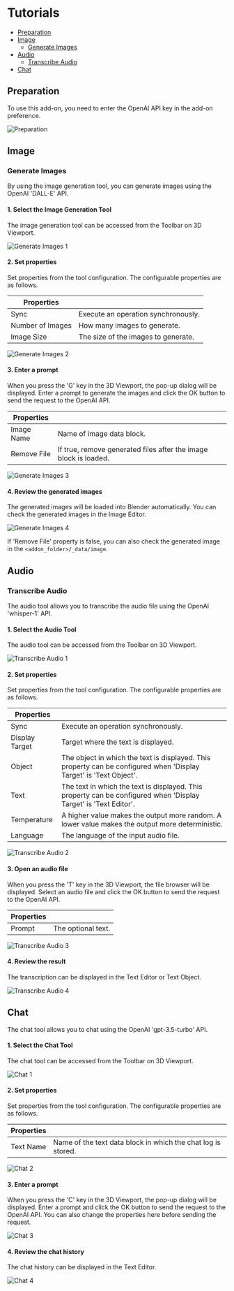 # Tutorials

* [Preparation](#preparation)
* [Image](#image)
  * [Generate Images](#generate-images)
* [Audio](#audio)
  * [Transcribe Audio](#transcribe-audio)
* [Chat](#chat)

## Preparation

To use this add-on, you need to enter the OpenAI API key in the add-on preference.

![Preparation](images/tutorial/preparation.png)

## Image

### Generate Images

By using the image generation tool, you can generate images using the OpenAI 'DALL-E' API.

#### 1. Select the Image Generation Tool

The image generation tool can be accessed from the Toolbar on 3D Viewport.

![Generate Images 1](images/tutorial/generate_images_1.png)

#### 2. Set properties

Set properties from the tool configuration.
The configurable properties are as follows.

|**Properties**||
|---|---|
|Sync|Execute an operation synchronously.|
|Number of Images|How many images to generate.|
|Image Size|The size of the images to generate.|

![Generate Images 2](images/tutorial/generate_images_2.png)

#### 3. Enter a prompt

When you press the 'G' key in the 3D Viewport, the pop-up dialog will be displayed.
Enter a prompt to generate the images and click the OK button to send the request to the OpenAI API.

|**Properties**||
|---|---|
|Image Name|Name of image data block.|
|Remove File|If true, remove generated files after the image block is loaded.|

![Generate Images 3](images/tutorial/generate_images_3.png)

#### 4. Review the generated images

The generated images will be loaded into Blender automatically.
You can check the generated images in the Image Editor.

![Generate Images 4](images/tutorial/generate_images_4.png)

If 'Remove File' property is false, you can also check the generated image in the `<addon_folder>/_data/image`.

## Audio

### Transcribe Audio

The audio tool allows you to transcribe the audio file using the OpenAI 'whisper-1' API.

#### 1. Select the Audio Tool

The audio tool can be accessed from the Toolbar on 3D Viewport.

![Transcribe Audio 1](images/tutorial/transcribe_audio_1.png)

#### 2. Set properties

Set properties from the tool configuration.
The configurable properties are as follows.

|**Properties**||
|---|---|
|Sync|Execute an operation synchronously.|
|Display Target|Target where the text is displayed.|
|Object|The object in which the text is displayed. This property can be configured when 'Display Target' is 'Text Object'.|
|Text|The text in which the text is displayed. This property can be configured when 'Display Target' is 'Text Editor'.|
|Temperature|A higher value makes the output more random. A lower value makes the output more deterministic.|
|Language|The language of the input audio file.|

![Transcribe Audio 2](images/tutorial/transcribe_audio_2.png)

#### 3. Open an audio file

When you press the 'T' key in the 3D Viewport, the file browser will be displayed.
Select an audio file and click the OK button to send the request to the OpenAI API.

|**Properties**||
|---|---|
|Prompt|The optional text.|

![Transcribe Audio 3](images/tutorial/transcribe_audio_3.png)

#### 4. Review the result

The transcription can be displayed in the Text Editor or Text Object.

![Transcribe Audio 4](images/tutorial/transcribe_audio_4.png)

## Chat

The chat tool allows you to chat using the OpenAI 'gpt-3.5-turbo' API.

#### 1. Select the Chat Tool

The chat tool can be accessed from the Toolbar on 3D Viewport.

![Chat 1](images/tutorial/chat_1.png)

#### 2. Set properties

Set properties from the tool configuration.
The configurable properties are as follows.

|**Properties**||
|---|---|
|Text Name|Name of the text data block in which the chat log is stored.|

![Chat 2](images/tutorial/chat_2.png)

#### 3. Enter a prompt

When you press the 'C' key in the 3D Viewport, the pop-up dialog will be displayed.
Enter a prompt and click the OK button to send the request to the OpenAI API.
You can also change the properties here before sending the request.

![Chat 3](images/tutorial/chat_3.png)

#### 4. Review the chat history

The chat history can be displayed in the Text Editor.

![Chat 4](images/tutorial/chat_4.png)
